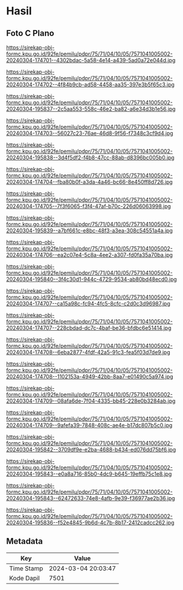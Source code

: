 # Hasil

## Foto C Plano

https://sirekap-obj-formc.kpu.go.id/92fe/pemilu/pdpr/75/71/04/10/05/7571041005002-20240304-174701--4302bdac-5a58-4e14-a439-5ad0a72e044d.jpg

https://sirekap-obj-formc.kpu.go.id/92fe/pemilu/pdpr/75/71/04/10/05/7571041005002-20240304-174702--4f84b9cb-ad58-4458-aa35-397e3b5f65c3.jpg

https://sirekap-obj-formc.kpu.go.id/92fe/pemilu/pdpr/75/71/04/10/05/7571041005002-20240304-195837--2c5aa553-558c-46e2-ba82-a6e34d3b1e56.jpg

https://sirekap-obj-formc.kpu.go.id/92fe/pemilu/pdpr/75/71/04/10/05/7571041005002-20240304-174703--56027c23-76ae-46d8-9f56-f7348c3cf9d4.jpg

https://sirekap-obj-formc.kpu.go.id/92fe/pemilu/pdpr/75/71/04/10/05/7571041005002-20240304-195838--3d4f5df2-f4b8-47cc-88ab-d8396bc005b0.jpg

https://sirekap-obj-formc.kpu.go.id/92fe/pemilu/pdpr/75/71/04/10/05/7571041005002-20240304-174704--fba80b0f-a3da-4a46-bc66-8e450ff8d726.jpg

https://sirekap-obj-formc.kpu.go.id/92fe/pemilu/pdpr/75/71/04/10/05/7571041005002-20240304-174705--7f3f6065-f3f4-47af-b70c-226d06063998.jpg

https://sirekap-obj-formc.kpu.go.id/92fe/pemilu/pdpr/75/71/04/10/05/7571041005002-20240304-195839--a7bf661c-e8bc-48f3-a3ea-308c54551a4a.jpg

https://sirekap-obj-formc.kpu.go.id/92fe/pemilu/pdpr/75/71/04/10/05/7571041005002-20240304-174706--ea2c07e4-5c8a-4ee2-a307-fd0fa35a70ba.jpg

https://sirekap-obj-formc.kpu.go.id/92fe/pemilu/pdpr/75/71/04/10/05/7571041005002-20240304-195840--3f4c30d1-944c-4729-9534-ab80bd48ecd0.jpg

https://sirekap-obj-formc.kpu.go.id/92fe/pemilu/pdpr/75/71/04/10/05/7571041005002-20240304-174707--ca15a98c-fc94-4fc5-8cfc-c2d0c3d96987.jpg

https://sirekap-obj-formc.kpu.go.id/92fe/pemilu/pdpr/75/71/04/10/05/7571041005002-20240304-174707--228cbdad-dc7c-4baf-be36-bfdbc6e51414.jpg

https://sirekap-obj-formc.kpu.go.id/92fe/pemilu/pdpr/75/71/04/10/05/7571041005002-20240304-174708--6eba2877-4fdf-42a5-91c3-fea5f03d7de9.jpg

https://sirekap-obj-formc.kpu.go.id/92fe/pemilu/pdpr/75/71/04/10/05/7571041005002-20240304-174708--1102153a-4949-42bb-8aa7-e01490c5a974.jpg

https://sirekap-obj-formc.kpu.go.id/92fe/pemilu/pdpr/75/71/04/10/05/7571041005002-20240304-174709--08afa6de-7f04-4335-bb45-228e0b3284ab.jpg

https://sirekap-obj-formc.kpu.go.id/92fe/pemilu/pdpr/75/71/04/10/05/7571041005002-20240304-174709--9afefa39-7848-408c-ae4e-b17dc807b5c0.jpg

https://sirekap-obj-formc.kpu.go.id/92fe/pemilu/pdpr/75/71/04/10/05/7571041005002-20240304-195842--3709df9e-e2ba-4688-b434-ed076dd75bf6.jpg

https://sirekap-obj-formc.kpu.go.id/92fe/pemilu/pdpr/75/71/04/10/05/7571041005002-20240304-195843--e0a8a716-85b0-4dc9-b645-19effb75c1e8.jpg

https://sirekap-obj-formc.kpu.go.id/92fe/pemilu/pdpr/75/71/04/10/05/7571041005002-20240304-195843--62472633-74e8-4afb-9e39-f36977ae2b36.jpg

https://sirekap-obj-formc.kpu.go.id/92fe/pemilu/pdpr/75/71/04/10/05/7571041005002-20240304-195836--f52e4845-9b6d-4c7b-8b17-2412cadcc262.jpg


## Metadata

| Key        | Value               |
| ---------- | ------------------- |
| Time Stamp | 2024-03-04 20:03:47 |
| Kode Dapil | 7501                |



